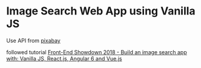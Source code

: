 # Image Search Web App using Vanilla JS

Use API from [pixabay](https://pixabay.com/api/docs/)

followed tutorial [Front-End Showdown 2018 - Build an image search app with: Vanilla JS, React.js, Angular 6 and Vue.js](https://www.youtube.com/watch?v=qQGPpUmDSPI&t=7893s)
